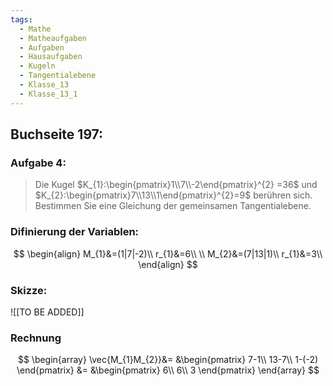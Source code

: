 ```yaml
---
tags:
  - Mathe
  - Matheaufgaben
  - Aufgaben
  - Hausaufgaben
  - Kugeln
  - Tangentialebene
  - Klasse_13
  - Klasse_13_1
---
```

## Buchseite 197:
### Aufgabe 4:
> Die Kugel $K_{1}:\begin{pmatrix}1\\7\\-2\end{pmatrix}^{2} =36$ und $K_{2}:\begin{pmatrix}7\\13\\1\end{pmatrix}^{2}=9$ berühren sich. Bestimmen Sie eine Gleichung der gemeinsamen Tangentialebene.

### Difinierung der Variablen:
$$
\begin{align}
	M_{1}&=(1|7|-2)\\
	r_{1}&=6\\
\\
	M_{2}&=(7|13|1)\\
	r_{1}&=3\\
\end{align}
$$


### Skizze:
![[TO BE ADDED]]

### Rechnung
$$
\begin{array}
	\vec{M_{1}M_{2}}&=
      &\begin{pmatrix}
        7-1\\
        13-7\\
        1-(-2)
      \end{pmatrix}
    &=
      &\begin{pmatrix}
        6\\
        6\\
        3
      \end{pmatrix}
\end{array}
$$

